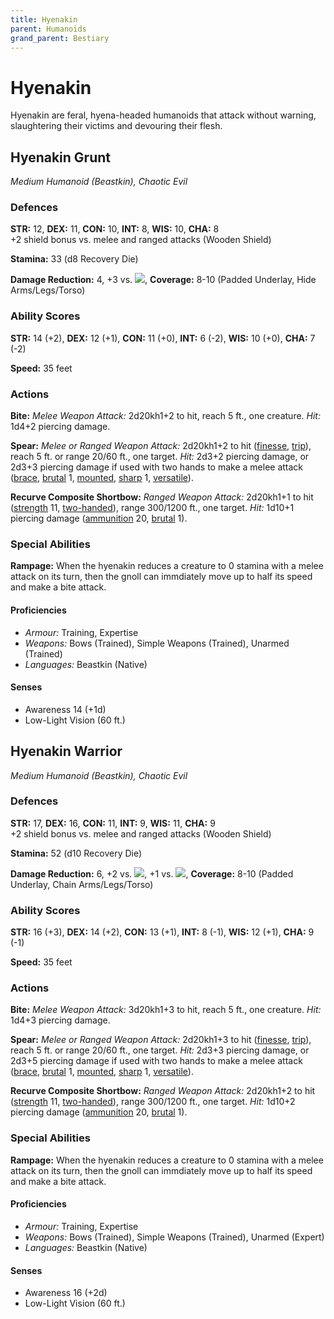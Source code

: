 ```yaml
---
title: Hyenakin
parent: Humanoids
grand_parent: Bestiary
---
```


# Hyenakin
Hyenakin are feral, hyena-headed humanoids that attack without warning, slaughtering their victims and devouring their flesh.

## Hyenakin Grunt
*Medium Humanoid (Beastkin), Chaotic Evil*

### Defences
**STR:** 12, **DEX:** 11, **CON:** 10, **INT:** 8, **WIS:** 10, **CHA:** 8<br>
+2 shield bonus vs. melee and ranged attacks (Wooden Shield)

**Stamina:** 33 (d8 Recovery Die)

**Damage Reduction:** 4, +3 vs. <img src="https://img.icons8.com/ios-glyphs/12/FFFFFF/thor-hammer.png">, **Coverage:** 8-10 (Padded Underlay, Hide Arms/Legs/Torso)

### Ability Scores
**STR:** 14 (+2), **DEX:** 12 (+1), **CON:** 11 (+0), **INT:** 6 (-2), **WIS:** 10 (+0), **CHA:** 7 (-2)

**Speed:** 35 feet

### Actions
**Bite:** *Melee Weapon Attack:* 2d20kh1+2 to hit, reach 5 ft., one creature. *Hit:* 1d4+2 piercing damage.

**Spear:** *Melee or Ranged Weapon Attack:* 2d20kh1+2 to hit ([finesse](https://stormchaserroleplaying.com/stormchaserRPG/Equipment/Weapons/Glossary/#finesse), [trip](https://stormchaserroleplaying.com/stormchaserRPG/Equipment/Weapons/Glossary/#trip)), reach 5 ft. or range 20/60 ft., one target. *Hit:* 2d3+2 piercing damage, or 2d3+3 piercing damage if used with two hands to make a melee attack ([brace](https://stormchaserroleplaying.com/stormchaserRPG/Equipment/Weapons/WeaponTableGlossary/#brace), [brutal](https://stormchaserroleplaying.com/stormchaserRPG/Equipment/Weapons/WeaponTableGlossary/#brutal) 1, [mounted](https://stormchaserroleplaying.com/stormchaserRPG/Equipment/Weapons/WeaponTableGlossary/#mounted), [sharp](https://stormchaserroleplaying.com/stormchaserRPG/Equipment/Weapons/WeaponTableGlossary/#sharp) 1, [versatile](https://stormchaserroleplaying.com/stormchaserRPG/Equipment/Weapons/WeaponTableGlossary/#versatile)).

**Recurve Composite Shortbow:** *Ranged Weapon Attack:* 2d20kh1+1 to hit ([strength](https://stormchaserroleplaying.com/stormchaserRPG/Equipment/Weapons/Glossary/#strength) 11, [two-handed](https://stormchaserroleplaying.com/stormchaserRPG/Equipment/Weapons/WeaponTableGlossary/#two-handed)), range 300/1200 ft., one target. *Hit:* 1d10+1 piercing damage ([ammunition](https://stormchaserroleplaying.com/stormchaserRPG/Equipment/Weapons/WeaponTableGlossary/#ammunition) 20, [brutal](https://stormchaserroleplaying.com/stormchaserRPG/Equipment/Weapons/WeaponTableGlossary/#brutal) 1).

### Special Abilities
**Rampage:** When the hyenakin reduces a creature to 0 stamina with a melee attack on its turn, then the gnoll can immdiately move up to half its speed and make a bite attack.

#### Proficiencies
* *Armour:* Training, Expertise
* *Weapons:* Bows (Trained), Simple Weapons (Trained), Unarmed (Trained)
* *Languages:* Beastkin (Native)

#### Senses
* Awareness 14 (+1d)
* Low-Light Vision (60 ft.)

## Hyenakin Warrior
*Medium Humanoid (Beastkin), Chaotic Evil*

### Defences
**STR:** 17, **DEX:** 16, **CON:** 11, **INT:** 9, **WIS:** 11, **CHA:** 9<br>
+2 shield bonus vs. melee and ranged attacks (Wooden Shield)

**Stamina:** 52 (d10 Recovery Die)

**Damage Reduction:** 6, +2 vs. <img src="https://img.icons8.com/ios-filled/12/FFFFFF/sword.png">, +1 vs. <img src="https://img.icons8.com/ios-glyphs/12/FFFFFF/thor-hammer.png">, **Coverage:** 8-10 (Padded Underlay, Chain Arms/Legs/Torso)

### Ability Scores
**STR:** 16 (+3), **DEX:** 14 (+2), **CON:** 13 (+1), **INT:** 8 (-1), **WIS:** 12 (+1), **CHA:** 9 (-1)

**Speed:** 35 feet

### Actions
**Bite:** *Melee Weapon Attack:* 3d20kh1+3 to hit, reach 5 ft., one creature. *Hit:* 1d4+3 piercing damage.

**Spear:** *Melee or Ranged Weapon Attack:* 2d20kh1+3 to hit ([finesse](https://stormchaserroleplaying.com/stormchaserRPG/Equipment/Weapons/Glossary/#finesse), [trip](https://stormchaserroleplaying.com/stormchaserRPG/Equipment/Weapons/Glossary/#trip)), reach 5 ft. or range 20/60 ft., one target. *Hit:* 2d3+3 piercing damage, or 2d3+5 piercing damage if used with two hands to make a melee attack ([brace](https://stormchaserroleplaying.com/stormchaserRPG/Equipment/Weapons/WeaponTableGlossary/#brace), [brutal](https://stormchaserroleplaying.com/stormchaserRPG/Equipment/Weapons/WeaponTableGlossary/#brutal) 1, [mounted](https://stormchaserroleplaying.com/stormchaserRPG/Equipment/Weapons/WeaponTableGlossary/#mounted), [sharp](https://stormchaserroleplaying.com/stormchaserRPG/Equipment/Weapons/WeaponTableGlossary/#sharp) 1, [versatile](https://stormchaserroleplaying.com/stormchaserRPG/Equipment/Weapons/WeaponTableGlossary/#versatile)).

**Recurve Composite Shortbow:** *Ranged Weapon Attack:* 2d20kh1+2 to hit ([strength](https://stormchaserroleplaying.com/stormchaserRPG/Equipment/Weapons/Glossary/#strength) 11, [two-handed](https://stormchaserroleplaying.com/stormchaserRPG/Equipment/Weapons/WeaponTableGlossary/#two-handed)), range 300/1200 ft., one target. *Hit:* 1d10+2 piercing damage ([ammunition](https://stormchaserroleplaying.com/stormchaserRPG/Equipment/Weapons/WeaponTableGlossary/#ammunition) 20, [brutal](https://stormchaserroleplaying.com/stormchaserRPG/Equipment/Weapons/WeaponTableGlossary/#brutal) 1).

### Special Abilities
**Rampage:** When the hyenakin reduces a creature to 0 stamina with a melee attack on its turn, then the gnoll can immdiately move up to half its speed and make a bite attack.

#### Proficiencies
* *Armour:* Training, Expertise
* *Weapons:* Bows (Trained), Simple Weapons (Trained), Unarmed (Expert)
* *Languages:* Beastkin (Native)

#### Senses
* Awareness 16 (+2d)
* Low-Light Vision (60 ft.)